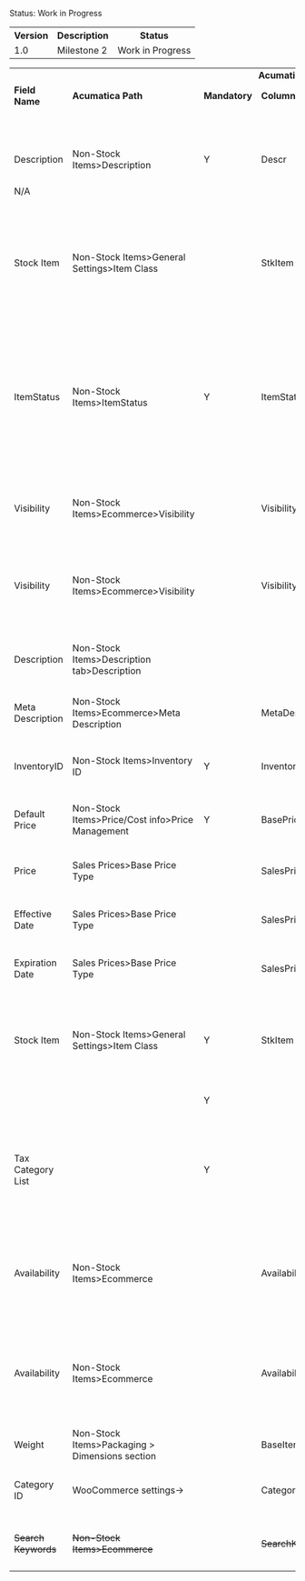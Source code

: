 
<p>Status: Work in Progress</p>
<table>
<tbody>
<tr>
<th>Version</th>
<th>Description</th>
<th>Status</th></tr>
<tr>
<td>1.0</td>
<td>Milestone 2</td>
<td>Work in Progress</td></tr></tbody></table>
<table>
<tbody>
<tr>
<td class="highlight-grey" colspan="7" data-highlight-colour="grey" style="text-align: center;"><strong>Acumatica (Source)</strong></td>
<td class="highlight-grey" colspan="2" data-highlight-colour="grey" style="text-align: center;"><strong>WooCommerce (Target)</strong></td></tr>
<tr>
<td class="highlight-grey" data-highlight-colour="grey"><strong>Field Name</strong></td>
<td class="highlight-grey" data-highlight-colour="grey"><strong>Acumatica Path</strong></td>
<td class="highlight-grey" data-highlight-colour="grey"><strong>Mandatory</strong></td>
<td class="highlight-grey" data-highlight-colour="grey"><strong>Column Name</strong></td>
<td class="highlight-grey" data-highlight-colour="grey"><strong>Data Access Class</strong></td>
<td class="highlight-grey" data-highlight-colour="grey"><strong>Framework</strong></td>
<td class="highlight-grey" data-highlight-colour="grey"><strong>Comment</strong></td>
<td class="highlight-grey" data-highlight-colour="grey"><strong>Field Name</strong></td>
<td class="highlight-grey" data-highlight-colour="grey"><strong>Value Example</strong></td></tr>
<tr>
<td>&nbsp;</td>
<td>&nbsp;</td>
<td>&nbsp;</td>
<td>&nbsp;</td>
<td>&nbsp;</td>
<td>&nbsp;</td>
<td>Product ID is generated by WooCommerce</td>
<td>id</td>
<td>12</td></tr>
<tr>
<td>Description</td>
<td>Non-Stock Items&gt;Description</td>
<td>Y</td>
<td>Descr</td>
<td>InventoryItem</td>
<td>&nbsp;</td>
<td>Description in Summary area</td>
<td>name</td>
<td>Premium Quality</td></tr>
<tr>
<td>N/A</td>
<td>&nbsp;</td>
<td>&nbsp;</td>
<td>&nbsp;</td>
<td>&nbsp;</td>
<td>&nbsp;</td>
<td>Slug is generated by WooCommerce</td>
<td>slug</td>
<td>premium-quality-19</td></tr>
<tr>
<td>Stock Item</td>
<td>Non-Stock Items&gt;General Settings&gt;Item Class</td>
<td>&nbsp;</td>
<td>StkItem</td>
<td>INItemClass</td>
<td>
<p>NonStockItems&gt;</p>
<p>Item Class</p></td>
<td>In ItemClass-&gt; Stock item Boolean= False -&gt; In WooCom Product type = simple product AND Virtual Boolean should =True</td>
<td>type</td>
<td>simple</td></tr>
<tr>
<td>ItemStatus</td>
<td>Non-Stock Items&gt;ItemStatus</td>
<td>Y</td>
<td>ItemStatus</td>
<td>InventoryItem</td>
<td>
<p>NonStockItems&gt;</p>
<p>ItemStatus</p></td>
<td>If Acumatica Status = Active -&gt; In WC Status = Published<br /> If Acumatica Status = Inactive/No Sale/No Purchases/ No Request/ Marked for deletion -&gt; In WC Status = Draft</td>
<td>status</td>
<td>publish</td></tr>
<tr>
<td>Visibility</td>
<td>Non-Stock Items&gt;Ecommerce&gt;Visibility</td>
<td>&nbsp;</td>
<td>Visibility</td>
<td>InventoryItem</td>
<td>
<p>NonStockItemss&gt;</p>
<p>Visibility</p></td>
<td>In Acumatica Visibility = Featured -&gt; In WC Featured Boolean = True</td>
<td>featured</td>
<td>FALSE</td></tr>
<tr>
<td>Visibility</td>
<td>Non-Stock Items&gt;Ecommerce&gt;Visibility</td>
<td>&nbsp;</td>
<td>Visibility</td>
<td>InventoryItem</td>
<td>
<p>NonStockItems&gt;</p>
<p>Visibility</p></td>
<td>Visible = Shop and search results<br /> Featured = This is a featured product<br /> Invisible = Hidden</td>
<td>catalog_visibility</td>
<td>visible</td></tr>
<tr>
<td>Description</td>
<td>Non-Stock Items&gt;Description tab&gt;Description</td>
<td>&nbsp;</td>
<td>&nbsp;</td>
<td>&nbsp;</td>
<td>
<p>NonStockItems&gt;</p>
<p>Description</p></td>
<td>&nbsp;</td>
<td>description</td>
<td>&nbsp;</td></tr>
<tr>
<td>Meta Description</td>
<td>Non-Stock Items&gt;Ecommerce&gt;Meta Description</td>
<td>&nbsp;</td>
<td>MetaDescription</td>
<td>InventoryItem</td>
<td>
<p>NonStockItems&gt;</p>
<p>Meta Description</p></td>
<td>&nbsp;</td>
<td>short_description</td>
<td>&nbsp;</td></tr>
<tr>
<td>InventoryID</td>
<td>Non-Stock Items&gt;Inventory ID</td>
<td>Y</td>
<td>InventoryCD</td>
<td>InventoryItem</td>
<td>
<p>NonStockItems&gt;</p>
<p>Inventory ID</p></td>
<td>&nbsp;</td>
<td>sku</td>
<td>&nbsp;</td></tr>
<tr>
<td>Default Price</td>
<td>Non-Stock Items&gt;Price/Cost info&gt;Price Management</td>
<td>Y</td>
<td>BasePrice</td>
<td>InventoryItem</td>
<td>
<p>NonStockItems&gt;</p>
<p>DefaultPrice</p></td>
<td>&nbsp;</td>
<td>regular_price</td>
<td>21.99</td></tr>
<tr>
<td>Price</td>
<td>Sales Prices&gt;Base Price Type</td>
<td>&nbsp;</td>
<td>SalesPrice</td>
<td>ARSalesPrice</td>
<td>&nbsp;</td>
<td>Need to handle with base sales price entity sync</td>
<td>sale_price</td>
<td>&nbsp;</td></tr>
<tr>
<td>Effective Date</td>
<td>Sales Prices&gt;Base Price Type</td>
<td>&nbsp;</td>
<td>SalesPrice</td>
<td>ARSalesPrice</td>
<td>&nbsp;</td>
<td>Need to handle with base sales price entity sync</td>
<td>date_on_sale_from</td>
<td>&nbsp;</td></tr>
<tr>
<td>Expiration Date</td>
<td>Sales Prices&gt;Base Price Type</td>
<td>&nbsp;</td>
<td>SalesPrice</td>
<td>ARSalesPrice</td>
<td>&nbsp;</td>
<td>Need to handle with base sales price entity sync</td>
<td>date_on_sale_to</td>
<td>&nbsp;</td></tr>
<tr>
<td>Stock Item</td>
<td>Non-Stock Items&gt;General Settings&gt;Item Class</td>
<td>Y</td>
<td>StkItem</td>
<td>INItemClass</td>
<td>
<p>NonStockItems&gt;</p>
<p>Item Class</p></td>
<td>In ItemClass-&gt; Stock item Boolean=False means it is a Non stock item then in WC Virtual Boolean should = True</td>
<td>virtual</td>
<td>&nbsp;</td></tr>
<tr>
<td>&nbsp;</td>
<td>&nbsp;</td>
<td>Y</td>
<td>&nbsp;</td>
<td>&nbsp;</td>
<td>&nbsp;</td>
<td>&nbsp;Default value = {TAXABLE}</td>
<td>tax_status</td>
<td>&nbsp;</td></tr>
<tr>
<td><span>Tax Category List</span></td>
<td>&nbsp;</td>
<td>Y</td>
<td>&nbsp;</td>
<td>&nbsp;</td>
<td>&nbsp;</td>
<td>&nbsp;<em>Tax Class can be mapped using the Substitution Lists</em><strong><em>. </em></strong><em>if not</em>
<p><strong><em>&nbsp;</em></strong><strong><em>[Default value = Standard] </em></strong><em>will apply</em></p></td>
<td>tax_class</td>
<td>&nbsp;</td></tr>
<tr>
<td>Availability</td>
<td>Non-Stock Items&gt;Ecommerce</td>
<td>&nbsp;</td>
<td>Availability</td>
<td>InventoryItem</td>
<td>
<p>NonStockItems&gt;</p>
<p>Availability</p></td>
<td>{Always pick the Default value = false}<br />Should not override default value from the inventory settings</td>
<td>manage_stock</td>
<td>&nbsp;</td></tr>
<tr>
<td>Availability</td>
<td>Non-Stock Items&gt;Ecommerce</td>
<td>&nbsp;</td>
<td>Availability</td>
<td>InventoryItem</td>
<td>
<p>NonStockItems&gt;</p>
<p>Availability</p></td>
<td>In Inventory tab-&gt; Stock Status dropdown = In Stock.
{Acumatica Item Availability in WooCommerce}</td>
<td>stock_status</td>
<td>&nbsp;</td></tr>
<tr>
<td>Weight</td>
<td>Non-Stock Items&gt;Packaging &gt; Dimensions section</td>
<td>&nbsp;</td>
<td>BaseItemWeight</td>
<td>InventoryItem</td>
<td>NonStockItems&gt;Weight</td>
<td>Weight UOM should be in Kg</td>
<td>weight</td>
<td>&nbsp;</td></tr>
<tr>
<td>Category ID</td>
<td>WooCommerce settings-&gt;</td>
<td>&nbsp;</td>
<td>CategoryID</td>
<td>&nbsp;</td>
<td>
<p>NonStockItems&gt;</p>
<p>Categories</p></td>
<td>&nbsp;</td>
<td>categories</td>
<td>&nbsp;</td></tr>
<tr>
<td><s>Search Keywords</s></td>
<td><s>Non-Stock Items&gt;Ecommerce</s></td>
<td>&nbsp;</td>
<td><s>SearchKeywords</s></td>
<td><s>InventoryItem</s></td>
<td>
<p><s>NonStockItems&gt;</s></p>
<p><s>SearchKeywords</s></p></td>
<td>Will be handled in custom field mapping</td>
<td><s>tags</s></td>
<td>&nbsp;</td></tr></tbody></table>

